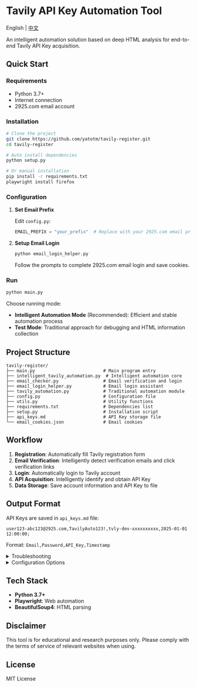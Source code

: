 # Tavily API Key Automation Tool

English | [中文](README.md)

An intelligent automation solution based on deep HTML analysis for end-to-end Tavily API Key acquisition.

## Quick Start

### Requirements

- Python 3.7+
- Internet connection
- 2925.com email account

### Installation

```bash
# Clone the project
git clone https://github.com/yatotm/tavily-register.git
cd tavily-register

# Auto install dependencies
python setup.py

# Or manual installation
pip install -r requirements.txt
playwright install firefox
```

### Configuration

1. **Set Email Prefix**
   
   Edit `config.py`:
   ```python
   EMAIL_PREFIX = "your_prefix"  # Replace with your 2925.com email prefix
   ```

2. **Setup Email Login**
   ```bash
   python email_login_helper.py
   ```
   Follow the prompts to complete 2925.com email login and save cookies.

### Run

```bash
python main.py
```

Choose running mode:
- **Intelligent Automation Mode** (Recommended): Efficient and stable automation process
- **Test Mode**: Traditional approach for debugging and HTML information collection

## Project Structure

```
tavily-register/
├── main.py                          # Main program entry
├── intelligent_tavily_automation.py  # Intelligent automation core
├── email_checker.py                 # Email verification and login
├── email_login_helper.py            # Email login assistant
├── tavily_automation.py             # Traditional automation module
├── config.py                        # Configuration file
├── utils.py                         # Utility functions
├── requirements.txt                 # Dependencies list
├── setup.py                         # Installation script
├── api_keys.md                      # API Key storage file
└── email_cookies.json               # Email cookies
```

## Workflow

1. **Registration**: Automatically fill Tavily registration form
2. **Email Verification**: Intelligently detect verification emails and click verification links
3. **Login**: Automatically login to Tavily account
4. **API Acquisition**: Intelligently identify and obtain API Key
5. **Data Storage**: Save account information and API Key to file

## Output Format

API Keys are saved in `api_keys.md` file:
```
user123-abc123@2925.com,TavilyAuto123!,tvly-dev-xxxxxxxxxx,2025-01-01 12:00:00;
```

Format: `Email,Password,API_Key,Timestamp`

<details>
<summary>Troubleshooting</summary>

### Common Issues

**Browser Launch Failed**
- Run: `playwright install firefox`
- Check internet connection

**Email Login Issues**
- Re-run: `python email_login_helper.py`
- Ensure 2925.com email service is working

**Verification Email Not Found**
- Check if email prefix is set correctly
- Manually visit 2925.com to check emails

**API Key Acquisition Failed**
- Check if successfully logged into Tavily
- Review generated screenshot files

**Encountered CAPTCHA/Human Verification**
- If IP purity or environmental factors trigger human verification
- Choose frontend mode (browser mode option 1)
- Manually complete verification and the program will continue automatically
- Recommend using clean network environment and IP address

</details>

<details>
<summary>Configuration Options</summary>

### Browser Configuration
```python
HEADLESS = False          # Whether to run in headless mode
BROWSER_TYPE = "firefox"  # Browser type
```

### Wait Time Configuration
```python
WAIT_TIME_SHORT = 2       # Short wait time
WAIT_TIME_MEDIUM = 5      # Medium wait time
WAIT_TIME_LONG = 10       # Long wait time
```

### Email Configuration
```python
EMAIL_DOMAIN = "2925.com"
EMAIL_PREFIX = "user123"  # Your email prefix
```

</details>

## Tech Stack

- **Python 3.7+**
- **Playwright**: Web automation
- **BeautifulSoup4**: HTML parsing

## Disclaimer

This tool is for educational and research purposes only. Please comply with the terms of service of relevant websites when using.

## License

MIT License
